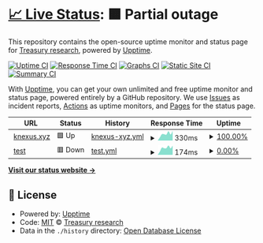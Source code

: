 # [📈 Live Status](https://demo.upptime.js.org): <!--live status--> **🟧 Partial outage**

This repository contains the open-source uptime monitor and status page for [Treasury research](https://demo.upptime.js.org), powered by [Upptime](https://github.com/upptime/upptime).

[![Uptime CI](https://github.com/Treasury-research/upptime/workflows/Uptime%20CI/badge.svg)](https://github.com/Treasury-research/upptime/actions?query=workflow%3A%22Uptime+CI%22)
[![Response Time CI](https://github.com/Treasury-research/upptime/workflows/Response%20Time%20CI/badge.svg)](https://github.com/Treasury-research/upptime/actions?query=workflow%3A%22Response+Time+CI%22)
[![Graphs CI](https://github.com/Treasury-research/upptime/workflows/Graphs%20CI/badge.svg)](https://github.com/Treasury-research/upptime/actions?query=workflow%3A%22Graphs+CI%22)
[![Static Site CI](https://github.com/Treasury-research/upptime/workflows/Static%20Site%20CI/badge.svg)](https://github.com/Treasury-research/upptime/actions?query=workflow%3A%22Static+Site+CI%22)
[![Summary CI](https://github.com/Treasury-research/upptime/workflows/Summary%20CI/badge.svg)](https://github.com/Treasury-research/upptime/actions?query=workflow%3A%22Summary+CI%22)

With [Upptime](https://upptime.js.org), you can get your own unlimited and free uptime monitor and status page, powered entirely by a GitHub repository. We use [Issues](https://github.com/Treasury-research/upptime/issues) as incident reports, [Actions](https://github.com/Treasury-research/upptime/actions) as uptime monitors, and [Pages](https://demo.upptime.js.org) for the status page.

<!--start: status pages-->
<!-- This summary is generated by Upptime (https://github.com/upptime/upptime) -->
<!-- Do not edit this manually, your changes will be overwritten -->
<!-- prettier-ignore -->
| URL | Status | History | Response Time | Uptime |
| --- | ------ | ------- | ------------- | ------ |
| <img alt="" src="https://icons.duckduckgo.com/ip3/www.knexus.xyz.ico" height="13"> [knexus.xyz](https://www.knexus.xyz) | 🟩 Up | [knexus-xyz.yml](https://github.com/Treasury-research/upptime/commits/HEAD/history/knexus-xyz.yml) | <details><summary><img alt="Response time graph" src="./graphs/knexus-xyz/response-time-week.png" height="20"> 330ms</summary><br><a href="https://demo.upptime.js.org/history/knexus-xyz"><img alt="Response time 333" src="https://img.shields.io/endpoint?url=https%3A%2F%2Fraw.githubusercontent.com%2FTreasury-research%2Fupptime%2FHEAD%2Fapi%2Fknexus-xyz%2Fresponse-time.json"></a><br><a href="https://demo.upptime.js.org/history/knexus-xyz"><img alt="24-hour response time 472" src="https://img.shields.io/endpoint?url=https%3A%2F%2Fraw.githubusercontent.com%2FTreasury-research%2Fupptime%2FHEAD%2Fapi%2Fknexus-xyz%2Fresponse-time-day.json"></a><br><a href="https://demo.upptime.js.org/history/knexus-xyz"><img alt="7-day response time 330" src="https://img.shields.io/endpoint?url=https%3A%2F%2Fraw.githubusercontent.com%2FTreasury-research%2Fupptime%2FHEAD%2Fapi%2Fknexus-xyz%2Fresponse-time-week.json"></a><br><a href="https://demo.upptime.js.org/history/knexus-xyz"><img alt="30-day response time 333" src="https://img.shields.io/endpoint?url=https%3A%2F%2Fraw.githubusercontent.com%2FTreasury-research%2Fupptime%2FHEAD%2Fapi%2Fknexus-xyz%2Fresponse-time-month.json"></a><br><a href="https://demo.upptime.js.org/history/knexus-xyz"><img alt="1-year response time 333" src="https://img.shields.io/endpoint?url=https%3A%2F%2Fraw.githubusercontent.com%2FTreasury-research%2Fupptime%2FHEAD%2Fapi%2Fknexus-xyz%2Fresponse-time-year.json"></a></details> | <details><summary><a href="https://demo.upptime.js.org/history/knexus-xyz">100.00%</a></summary><a href="https://demo.upptime.js.org/history/knexus-xyz"><img alt="All-time uptime 100.00%" src="https://img.shields.io/endpoint?url=https%3A%2F%2Fraw.githubusercontent.com%2FTreasury-research%2Fupptime%2FHEAD%2Fapi%2Fknexus-xyz%2Fuptime.json"></a><br><a href="https://demo.upptime.js.org/history/knexus-xyz"><img alt="24-hour uptime 100.00%" src="https://img.shields.io/endpoint?url=https%3A%2F%2Fraw.githubusercontent.com%2FTreasury-research%2Fupptime%2FHEAD%2Fapi%2Fknexus-xyz%2Fuptime-day.json"></a><br><a href="https://demo.upptime.js.org/history/knexus-xyz"><img alt="7-day uptime 100.00%" src="https://img.shields.io/endpoint?url=https%3A%2F%2Fraw.githubusercontent.com%2FTreasury-research%2Fupptime%2FHEAD%2Fapi%2Fknexus-xyz%2Fuptime-week.json"></a><br><a href="https://demo.upptime.js.org/history/knexus-xyz"><img alt="30-day uptime 100.00%" src="https://img.shields.io/endpoint?url=https%3A%2F%2Fraw.githubusercontent.com%2FTreasury-research%2Fupptime%2FHEAD%2Fapi%2Fknexus-xyz%2Fuptime-month.json"></a><br><a href="https://demo.upptime.js.org/history/knexus-xyz"><img alt="1-year uptime 100.00%" src="https://img.shields.io/endpoint?url=https%3A%2F%2Fraw.githubusercontent.com%2FTreasury-research%2Fupptime%2FHEAD%2Fapi%2Fknexus-xyz%2Fuptime-year.json"></a></details>
| <img alt="" src="https://icons.duckduckgo.com/ip3/knn3-gateway.knn3.xyz.ico" height="13"> [test](https://knn3-gateway.knn3.xyz/maodao) | 🟥 Down | [test.yml](https://github.com/Treasury-research/upptime/commits/HEAD/history/test.yml) | <details><summary><img alt="Response time graph" src="./graphs/test/response-time-week.png" height="20"> 174ms</summary><br><a href="https://demo.upptime.js.org/history/test"><img alt="Response time 165" src="https://img.shields.io/endpoint?url=https%3A%2F%2Fraw.githubusercontent.com%2FTreasury-research%2Fupptime%2FHEAD%2Fapi%2Ftest%2Fresponse-time.json"></a><br><a href="https://demo.upptime.js.org/history/test"><img alt="24-hour response time 229" src="https://img.shields.io/endpoint?url=https%3A%2F%2Fraw.githubusercontent.com%2FTreasury-research%2Fupptime%2FHEAD%2Fapi%2Ftest%2Fresponse-time-day.json"></a><br><a href="https://demo.upptime.js.org/history/test"><img alt="7-day response time 174" src="https://img.shields.io/endpoint?url=https%3A%2F%2Fraw.githubusercontent.com%2FTreasury-research%2Fupptime%2FHEAD%2Fapi%2Ftest%2Fresponse-time-week.json"></a><br><a href="https://demo.upptime.js.org/history/test"><img alt="30-day response time 165" src="https://img.shields.io/endpoint?url=https%3A%2F%2Fraw.githubusercontent.com%2FTreasury-research%2Fupptime%2FHEAD%2Fapi%2Ftest%2Fresponse-time-month.json"></a><br><a href="https://demo.upptime.js.org/history/test"><img alt="1-year response time 165" src="https://img.shields.io/endpoint?url=https%3A%2F%2Fraw.githubusercontent.com%2FTreasury-research%2Fupptime%2FHEAD%2Fapi%2Ftest%2Fresponse-time-year.json"></a></details> | <details><summary><a href="https://demo.upptime.js.org/history/test">0.00%</a></summary><a href="https://demo.upptime.js.org/history/test"><img alt="All-time uptime 0.00%" src="https://img.shields.io/endpoint?url=https%3A%2F%2Fraw.githubusercontent.com%2FTreasury-research%2Fupptime%2FHEAD%2Fapi%2Ftest%2Fuptime.json"></a><br><a href="https://demo.upptime.js.org/history/test"><img alt="24-hour uptime 0.00%" src="https://img.shields.io/endpoint?url=https%3A%2F%2Fraw.githubusercontent.com%2FTreasury-research%2Fupptime%2FHEAD%2Fapi%2Ftest%2Fuptime-day.json"></a><br><a href="https://demo.upptime.js.org/history/test"><img alt="7-day uptime 0.00%" src="https://img.shields.io/endpoint?url=https%3A%2F%2Fraw.githubusercontent.com%2FTreasury-research%2Fupptime%2FHEAD%2Fapi%2Ftest%2Fuptime-week.json"></a><br><a href="https://demo.upptime.js.org/history/test"><img alt="30-day uptime 0.00%" src="https://img.shields.io/endpoint?url=https%3A%2F%2Fraw.githubusercontent.com%2FTreasury-research%2Fupptime%2FHEAD%2Fapi%2Ftest%2Fuptime-month.json"></a><br><a href="https://demo.upptime.js.org/history/test"><img alt="1-year uptime 0.00%" src="https://img.shields.io/endpoint?url=https%3A%2F%2Fraw.githubusercontent.com%2FTreasury-research%2Fupptime%2FHEAD%2Fapi%2Ftest%2Fuptime-year.json"></a></details>

<!--end: status pages-->

[**Visit our status website →**](https://demo.upptime.js.org)

## 📄 License

- Powered by: [Upptime](https://github.com/upptime/upptime)
- Code: [MIT](./LICENSE) © [Treasury research](https://demo.upptime.js.org)
- Data in the `./history` directory: [Open Database License](https://opendatacommons.org/licenses/odbl/1-0/)
